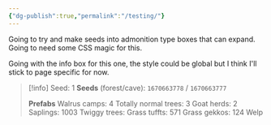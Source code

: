 ```yaml
---
{"dg-publish":true,"permalink":"/testing/"}
---
```


Going to try and make seeds into admonition type boxes that can expand. Going to need some CSS magic for this.

Going with the info box for this one, the style could be global but I think I'll stick to page specific for now.

>[!info] Seed: 1
>**Seeds** (forest/cave): `1670663778` / `1670663777`
>
>**Prefabs**
> ![]()Walrus camps: 4
> Totally normal trees: 3
> Goat herds: 2
> Saplings: 1003
> Twiggy trees:
> Grass tuffts: 571
> Grass gekkos: 124
> Welp